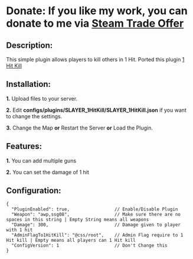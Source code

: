 # Donate: If you like my work, you can donate to me via [Steam Trade Offer](https://bit.ly/3qDpgPd)

## Description:
This simple plugin allows players to kill others in 1 Hit. Ported this plugin [1 Hit Kill](https://forums.alliedmods.net/showthread.php?p=2569642)

## Installation:
**1.** Upload files to your server.

**2.** Edit **configs/plugins/SLAYER_1HitKill/SLAYER_1HitKill.json** if you want to change the settings.

**3.** Change the Map **or** Restart the Server **or** Load the Plugin.

## Features:
**1.** You can add multiple guns

**2.** You can set the damage of 1 hit


## Configuration:
```
{
  "PluginEnabled": true,                 // Enable/Disable Plugin
  "Weapon": "awp,ssg08",                 // Make sure there are no spaces in this string | Empty String means all weapons
  "Damage": 300,                         // Damage given to player with 1 hit
  "AdminFlagTo1HitKill": "@css/root",    // Admin Flag require to 1 Hit kill | Empty means all players can 1 Hit kill
  "ConfigVersion": 1                     // Don't Change this
}
```


